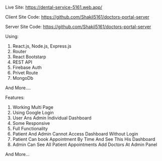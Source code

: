 Live Site: https://dental-service-5161.web.app/

Client Site Code: https://github.com/Shakil5161/doctors-portal-server

Server Site Code: https://github.com/Shakil5161/doctors-portal-server

Using:
1. React.js, Node.js, Express.js
2. Router
3. React Bootstarp
4. REST API
5. Firebase Auth
6. Privet Route
7. MongoDb

And More....


Features:
1. Working Multi Page
2. Using Google Login
3. User Ans Admin Individual Dashboard
4. Some Responsive
5. Full Functionality
6. Patient And Admin Cannot Access Dashboard Without Login
7. Patient Can book Appointment By Time And See This His Dashboard
8. Admin Can See All Patient Appointments Add Doctors At Admin Panel

And More...
 
